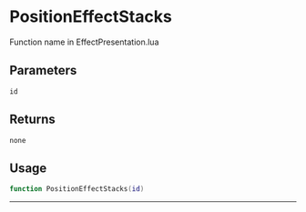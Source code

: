 # PositionEffectStacks
Function name in EffectPresentation.lua
## Parameters
`id`
## Returns
`none`
## Usage
```lua
function PositionEffectStacks(id)
```
---
